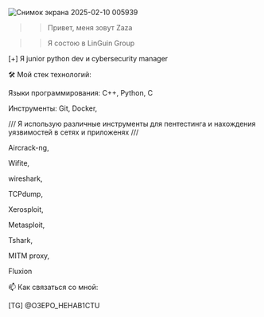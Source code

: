 ![Снимок экрана 2025-02-10 005939](https://github.com/user-attachments/assets/a16c6793-95f9-41c7-93e6-e6221a24cb5b)


>> Привет, меня зовут Zaza 

>> Я состою в LinGuin Group

[+] Я junior python dev и cybersecurity manager

🛠️ Мой стек технологий:

Языки программирования: C++, Python, C

Инструменты: Git, Docker,

/// Я использую различные инструменты для пентестинга и нахождения уязвимостей в сетях и приложенях ///

Aircrack-ng, 

Wifite, 

wireshark, 

TCPdump, 

Xerosploit, 

Metasploit, 

Tshark, 

MITM proxy,

Fluxion

📫 Как связаться со мной:

[TG] @O3EPO_HEHAB1CTU



